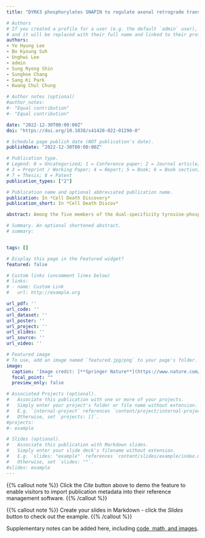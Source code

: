 ```yaml
---
title: "DYRK3 phosphorylates SNAPIN to regulate axonal retrograde transport and neurotransmitter release"

# Authors
# If you created a profile for a user (e.g. the default `admin` user), write the username (folder name) here 
# and it will be replaced with their full name and linked to their profile.
authors:
- Ye Hyung Lee
- Bo Kyoung Suh
- Unghwi Lee
- admin
- Sung Ryong Shin
- Sunghoe Chang
- Sang Ki Park
- Kwang Chul Chung

# Author notes (optional)
#author_notes:
#- "Equal contribution"
#- "Equal contribution"

date: "2022-12-30T00:00:00Z"
doi: "https://doi.org/10.1038/s41420-022-01290-0"

# Schedule page publish date (NOT publication's date).
publishDate: "2022-12-30T00:00:00Z"

# Publication type.
# Legend: 0 = Uncategorized; 1 = Conference paper; 2 = Journal article;
# 3 = Preprint / Working Paper; 4 = Report; 5 = Book; 6 = Book section;
# 7 = Thesis; 8 = Patent
publication_types: ["2"]

# Publication name and optional abbreviated publication name.
publication: In *Cell Death Discovery*
publication_short: In *Cell Death Discov*

abstract: Among the five members of the dual-specificity tyrosine-phosphorylation-regulated kinase (DYRK) family, the cellular functions of DYRK3 have not been fully elucidated. Some studies have indicated limited physiological roles and substrates of DYRK3, including promotion of glioblastoma, requirement in influenza virus replication, and coupling of stress granule condensation with mammalian target of rapamycin complex 1 signaling. Here, we demonstrate that serum deprivation causes a decrease in intracellular DYRK3 levels via the proteolytic autophagy pathway, as well as the suppression of DYRK3 gene expression. To further demonstrate how DYRK3 affects cell viability, especially in neurons, we used a yeast two-hybrid assay and identified multiple DYRK3-binding proteins, including SNAPIN, a SNARE-associated protein implicated in synaptic transmission. We also found that DYRK3 directly phosphorylates SNAPIN at the threonine (Thr) 14 residue, increasing the interaction of SNAPIN with other proteins such as dynein and synaptotagmin-1. In central nervous system neurons, SNAPIN is associated with and mediate the retrograde axonal transport of diverse cellular products from the distal axon terminal to the soma and the synaptic release of neurotransmitters, respectively. Moreover, phosphorylation of SNAPIN at Thr-14 was found to positively modulate mitochondrial retrograde transport in mouse cortical neurons and the recycling pool size of synaptic vesicles, contributing to neuronal viability. In conclusion, the present study demonstrates that DYRK3 phosphorylates SNAPIN, positively regulating the dynein-mediated retrograde transport of mitochondria and SNARE complex-mediated exocytosis of synaptic vesicles within the neurons. This finding further suggests that DYRK3 affects cell viability and provides a novel neuroprotective mechanism.

# Summary. An optional shortened abstract.
# summary: 


tags: []

# Display this page in the Featured widget?
featured: false

# Custom links (uncomment lines below)
# links:
# - name: Custom Link
#   url: http://example.org

url_pdf: ''
url_code: ''
url_dataset: ''
url_poster: ''
url_project: ''
url_slides: ''
url_source: ''
url_video: ''

# Featured image
# To use, add an image named `featured.jpg/png` to your page's folder. 
image:
  caption: 'Image credit: [**Springer Nature**](https://www.nature.com/articles/s41420-022-01290-0)'
  focal_point: ""
  preview_only: false

# Associated Projects (optional).
#   Associate this publication with one or more of your projects.
#   Simply enter your project's folder or file name without extension.
#   E.g. `internal-project` references `content/project/internal-project/index.md`.
#   Otherwise, set `projects: []`.
#projects:
#- example

# Slides (optional).
#   Associate this publication with Markdown slides.
#   Simply enter your slide deck's filename without extension.
#   E.g. `slides: "example"` references `content/slides/example/index.md`.
#   Otherwise, set `slides: ""`.
#slides: example
---
```


{{% callout note %}}
Click the *Cite* button above to demo the feature to enable visitors to import publication metadata into their reference management software.
{{% /callout %}}

{{% callout note %}}
Create your slides in Markdown - click the *Slides* button to check out the example.
{{% /callout %}}

Supplementary notes can be added here, including [code, math, and images](https://wowchemy.com/docs/writing-markdown-latex/).
